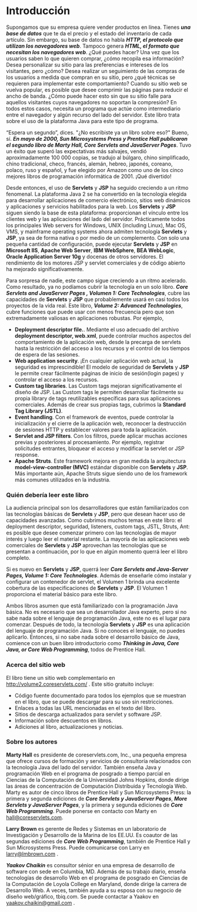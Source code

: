 # Introducción

Supongamos que su empresa quiere vender productos en línea. Tienes ***una base de datos*** que te da el precio y el estado del inventario de cada artículo. Sin embargo, su base de datos no habla ***HTTP, el protocolo que utilizan los navegadores web***. Tampoco genera ***HTML, el formato que necesitan los navegadores web***. ¿Qué puedes hacer? Una vez que los usuarios saben lo que quieren comprar, ¿cómo recopila esa información? Desea personalizar su sitio para las preferencias e intereses de los visitantes, pero ¿cómo? Desea realizar un seguimiento de las compras de los usuarios a medida que compran en su sitio, pero ¿qué técnicas se requieren para implementar este comportamiento? Cuando su sitio web se vuelva popular, es posible que desee comprimir las páginas para reducir el ancho de banda. ¿Cómo puede hacer esto sin que su sitio falle para aquellos visitantes cuyos navegadores no soportan la compresión? En todos estos casos, necesita un programa que actúe como intermediario entre el navegador y algún recurso del lado del servidor. Este libro trata sobre el uso de la plataforma Java para este tipo de programa.

“Espera un segundo”, dices. "¿No escribiste ya un libro sobre eso?" Bueno, sí. ***En mayo de 2000, Sun Microsystems Press y Prentice Hall publicaron el segundo libro de Marty Hall, Core Servlets and JavaServer Pages***. Tuvo un éxito que superó las expectativas más salvajes, vendió aproximadamente 100 000 copias, se tradujo al búlgaro, chino simplificado, chino tradicional, checo, francés, alemán, hebreo, japonés, coreano, polaco, ruso y español, y fue elegido por Amazon como uno de los cinco mejores libros de programación informática de 2001. ¡Qué divertido!

Desde entonces, el uso de **Servlets** y **JSP** ha seguido creciendo a un ritmo fenomenal. La plataforma Java 2 se ha convertido en la tecnología elegida para desarrollar aplicaciones de comercio electrónico, sitios web dinámicos y aplicaciones y servicios habilitados para la web. Los **Servlets** y **JSP** siguen siendo la base de esta plataforma: proporcionan el vínculo entre los clientes web y las aplicaciones del lado del servidor. Prácticamente todos los principales Web servers for Windows, UNIX (including Linux), Mac OS, VMS, y mainframe operating systems ahora admiten tecnología **Servlets** y **JSP**, ya sea de forma nativa o por medio de un complemento. Con solo una pequeña cantidad de configuración, puede ejecutar **Servlets** y **JSP** en **Microsoft IIS**, **Apache Web Server**, **IBM WebSphere**, **BEA WebLogic**, **Oracle Application Server 10g** y docenas de otros servidores. El rendimiento de los motores JSP y servlet comerciales y de código abierto ha mejorado significativamente.

Para sorpresa de nadie, este campo sigue creciendo a un ritmo acelerado. Como resultado, ya no podíamos cubrir la tecnología en un solo libro. ***Core Servlets and JavaServer Pages , Volumen 1: Core Technologies***, cubre las capacidades de **Servlets** y **JSP** que probablemente usará en casi todos los proyectos de la vida real. Este libro, ***Volume 2: Advanced Technologies***, cubre funciones que puede usar con menos frecuencia pero que son extremadamente valiosas en aplicaciones robustas. Por ejemplo,

* **Deployment descriptor file.**. Mediante el uso adecuado del archivo **deployment descriptor, web.xml**, puede controlar muchos aspectos del comportamiento de la aplicación web, desde la precarga de servlets hasta la restricción del acceso a los recursos y el control de los tiempos de espera de las sesiones.
* **Web application security**. ¡En cualquier aplicación web actual, la seguridad es imprescindible! El modelo de seguridad de **Servlets** y **JSP** le permite crear fácilmente páginas de inicio de sesión(login pages) y controlar el acceso a los recursos.
* **Custom tag libraries**. Las Custom tags mejoran significativamente el diseño de JSP. Las Custom tags le permiten desarrollar fácilmente su propia library de tags reutilizables específicas para sus aplicaciones comerciales. Además de crear sus propias tags, cubrimos la **Standard Tag Library (JSTL)**.
* **Event handling**. Con el framework de eventos, puede controlar la inicialización y el cierre de la aplicación web, reconocer la destrucción de sesiones HTTP y establecer valores para toda la aplicación.
* **Servlet and JSP filters**. Con los filtros, puede aplicar muchas acciones previas y posteriores al procesamiento. Por ejemplo, registrar solicitudes entrantes, bloquear el acceso y modificar la servlet or JSP response.
* **Apache Struts**. Este framework mejora en gran medida la arquitectura **model-view-controller (MVC)** estándar disponible con **Servlets** y **JSP**. Más importante aún, Apache Struts sigue siendo uno de los framework más comunes utilizados en la industria.

### Quién debería leer este libro

La audiencia principal son los desarrolladores que están familiarizados con las tecnologías básicas de **Servlets** y **JSP**, pero que desean hacer uso de capacidades avanzadas. Como cubrimos muchos temas en este libro: el deployment descriptor, seguridad, listeners, custom tags, JSTL, Struts, Ant: es posible que desee comenzar primero con las tecnologías de mayor interés y luego leer el material restante. La mayoría de las aplicaciones web comerciales de **Servlets** y **JSP** aprovechan las tecnologías que se presentan a continuación, por lo que en algún momento querrá leer el libro completo.

Si es nuevo en **Servlets** y **JSP**, querrá leer ***Core Servlets and Java-Server Pages, Volume 1: Core Technologies***. Además de enseñarle cómo instalar y configurar un contenedor de servlet, el Volumen 1 brinda una excelente cobertura de las especificaciones de **Servlets** y **JSP**. El Volumen 1 proporciona el material básico para este libro.

Ambos libros asumen que está familiarizado con la programación Java básica. No es necesario que sea un desarrollador Java experto, pero si no sabe nada sobre el lenguaje de programación Java, este no es el lugar para comenzar. Después de todo, la tecnología **Servlets** y **JSP** es una aplicación del lenguaje de programación Java. Si no conoces el lenguaje, no puedes aplicarlo. Entonces, si no sabe nada sobre el desarrollo básico de Java, comience con un buen libro introductorio como ***Thinking in Java, Core Java, or Core Web Programming***, todos de Prentice Hall.

### Acerca del sitio web

El libro tiene un sitio web complementario en http://volume2.coreservlets.com/ . Este sitio gratuito incluye:

* Código fuente documentado para todos los ejemplos que se muestran en el libro, que se puede descargar para su uso sin restricciones.
* Enlaces a todas las URL mencionadas en el texto del libro.
* Sitios de descarga actualizados para servlet y software JSP.
* Información sobre descuentos en libros.
* Adiciones al libro, actualizaciones y noticias.

### Sobre los autores

**Marty Hall** es presidente de coreservlets.com, Inc., una pequeña empresa que ofrece cursos de formación y servicios de consultoría relacionados con la tecnología Java del lado del servidor. También enseña Java y programación Web en el programa de posgrado a tiempo parcial en Ciencias de la Computación de la Universidad Johns Hopkins, donde dirige las áreas de concentración de Computación Distribuida y Tecnología Web. Marty es autor de cinco libros de Prentice Hall y Sun Microsystems Press: la primera y segunda ediciones de ***Core Servlets y JavaServer Pages***, ***More Servlets y JavaServer Pages***, y la primera y segunda ediciones de ***Core Web Programming***. Puede ponerse en contacto con Marty en hall@coreservlets.com.

**Larry Brown** es gerente de Redes y Sistemas en un laboratorio de Investigación y Desarrollo de la Marina de los EE.UU. Es coautor de las segundas ediciones de ***Core Web Programming***, también de Prentice Hall y Sun Microsystems Press. Puede comunicarse con Larry en larry@lmbrown.com .

***Yaakov Chaikin*** es consultor sénior en una empresa de desarrollo de software con sede en Columbia, MD. Además de su trabajo diario, enseña tecnologías de desarrollo Web en el programa de posgrado en Ciencias de la Computación de Loyola College en Maryland, donde dirige la carrera de Desarrollo Web. A veces, también ayuda a su esposa con su negocio de diseño web/gráfico, tbiq.com. Se puede contactar a Yaakov en yaakov.chaikin@gmail.com .

